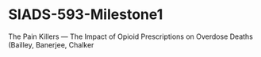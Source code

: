 # SIADS-593-Milestone1
The Pain Killers — The Impact of Opioid Prescriptions on Overdose Deaths (Bailley, Banerjee, Chalker
